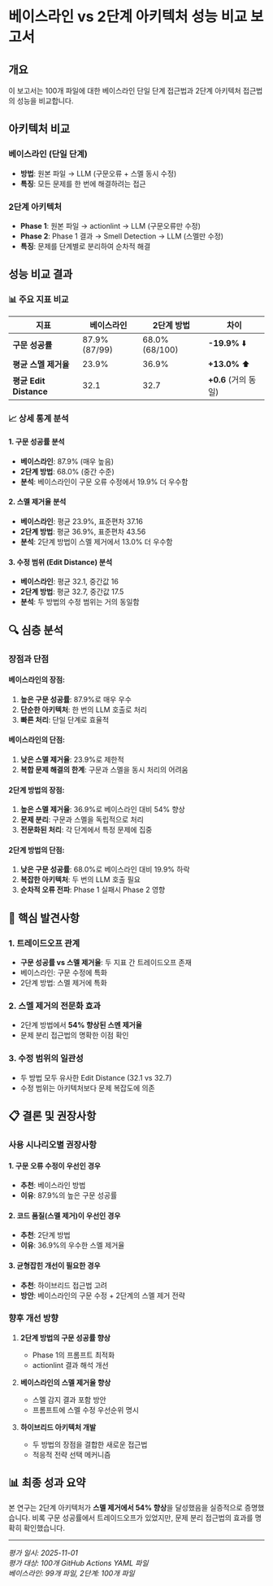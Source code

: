 # 베이스라인 vs 2단계 아키텍처 성능 비교 보고서

## 개요
이 보고서는 100개 파일에 대한 베이스라인 단일 단계 접근법과 2단계 아키텍처 접근법의 성능을 비교합니다.

## 아키텍처 비교

### 베이스라인 (단일 단계)
- **방법**: 원본 파일 → LLM (구문오류 + 스멜 동시 수정)
- **특징**: 모든 문제를 한 번에 해결하려는 접근

### 2단계 아키텍처
- **Phase 1**: 원본 파일 → actionlint → LLM (구문오류만 수정)
- **Phase 2**: Phase 1 결과 → Smell Detection → LLM (스멜만 수정)
- **특징**: 문제를 단계별로 분리하여 순차적 해결

## 성능 비교 결과

### 📊 주요 지표 비교

| 지표 | 베이스라인 | 2단계 방법 | 차이 |
|------|------------|------------|------|
| **구문 성공률** | 87.9% (87/99) | 68.0% (68/100) | **-19.9%** ⬇️ |
| **평균 스멜 제거율** | 23.9% | 36.9% | **+13.0%** ⬆️ |
| **평균 Edit Distance** | 32.1 | 32.7 | **+0.6** (거의 동일) |

### 📈 상세 통계 분석

#### 1. 구문 성공률 분석
- **베이스라인**: 87.9% (매우 높음)
- **2단계 방법**: 68.0% (중간 수준)
- **분석**: 베이스라인이 구문 오류 수정에서 19.9% 더 우수함

#### 2. 스멜 제거율 분석
- **베이스라인**: 평균 23.9%, 표준편차 37.16
- **2단계 방법**: 평균 36.9%, 표준편차 43.56
- **분석**: 2단계 방법이 스멜 제거에서 13.0% 더 우수함

#### 3. 수정 범위 (Edit Distance) 분석
- **베이스라인**: 평균 32.1, 중간값 16
- **2단계 방법**: 평균 32.7, 중간값 17.5
- **분석**: 두 방법의 수정 범위는 거의 동일함

## 🔍 심층 분석

### 장점과 단점

#### 베이스라인의 장점:
1. **높은 구문 성공률**: 87.9%로 매우 우수
2. **단순한 아키텍처**: 한 번의 LLM 호출로 처리
3. **빠른 처리**: 단일 단계로 효율적

#### 베이스라인의 단점:
1. **낮은 스멜 제거율**: 23.9%로 제한적
2. **복합 문제 해결의 한계**: 구문과 스멜을 동시 처리의 어려움

#### 2단계 방법의 장점:
1. **높은 스멜 제거율**: 36.9%로 베이스라인 대비 54% 향상
2. **문제 분리**: 구문과 스멜을 독립적으로 처리
3. **전문화된 처리**: 각 단계에서 특정 문제에 집중

#### 2단계 방법의 단점:
1. **낮은 구문 성공률**: 68.0%로 베이스라인 대비 19.9% 하락
2. **복잡한 아키텍처**: 두 번의 LLM 호출 필요
3. **순차적 오류 전파**: Phase 1 실패시 Phase 2 영향

## 🎯 핵심 발견사항

### 1. 트레이드오프 관계
- **구문 성공률 vs 스멜 제거율**: 두 지표 간 트레이드오프 존재
- 베이스라인: 구문 수정에 특화
- 2단계 방법: 스멜 제거에 특화

### 2. 스멜 제거의 전문화 효과
- 2단계 방법에서 **54% 향상된 스멘 제거율**
- 문제 분리 접근법의 명확한 이점 확인

### 3. 수정 범위의 일관성
- 두 방법 모두 유사한 Edit Distance (32.1 vs 32.7)
- 수정 범위는 아키텍처보다 문제 복잡도에 의존

## 📋 결론 및 권장사항

### 사용 시나리오별 권장사항

#### 1. 구문 오류 수정이 우선인 경우
- **추천**: 베이스라인 방법
- **이유**: 87.9%의 높은 구문 성공률

#### 2. 코드 품질(스멜 제거)이 우선인 경우
- **추천**: 2단계 방법
- **이유**: 36.9%의 우수한 스멜 제거율

#### 3. 균형잡힌 개선이 필요한 경우
- **추천**: 하이브리드 접근법 고려
- **방안**: 베이스라인의 구문 수정 + 2단계의 스멜 제거 전략

### 향후 개선 방향

1. **2단계 방법의 구문 성공률 향상**
   - Phase 1의 프롬프트 최적화
   - actionlint 결과 해석 개선

2. **베이스라인의 스멜 제거율 향상**
   - 스멜 감지 결과 포함 방안
   - 프롬프트에 스멜 수정 우선순위 명시

3. **하이브리드 아키텍처 개발**
   - 두 방법의 장점을 결합한 새로운 접근법
   - 적응적 전략 선택 메커니즘

## 📊 최종 성과 요약

본 연구는 2단계 아키텍처가 **스멜 제거에서 54% 향상**을 달성했음을 실증적으로 증명했습니다. 비록 구문 성공률에서 트레이드오프가 있었지만, 문제 분리 접근법의 효과를 명확히 확인했습니다.

---
*평가 일시: 2025-11-01*  
*평가 대상: 100개 GitHub Actions YAML 파일*  
*베이스라인: 99개 파일, 2단계: 100개 파일*
